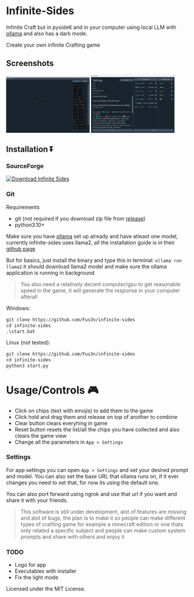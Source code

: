 # Infinite-Sides

Infinite Craft but in pyside6 and in your computer using local LLM with [ollama](https://github.com/ollama/ollama) and also has a dark mode.

Create your own infinite Crafting game 

## Screenshots

<p>
  <img src="./screenshots/screen-1.png" width="45%" />
  <img src="./screenshots/screen-2.png" width="45%" />
</p>


## Installation ⏬

### SourceForge
[![Download Infinite Sides](https://a.fsdn.com/con/app/sf-download-button)](https://sourceforge.net/projects/infinite-sides/files/latest/download)

### Git

Requirements
- git (not required if you download zip file from [release](https://github.com/Fus3n/infinite-sides/releases/latest))
- python3.10+

Make sure you have [ollama](https://github.com/ollama/ollama) set up already and have atleast one model, currently infinite-sides uses llama2, all the installation guide is in their [github page](https://github.com/ollama/ollama)

But for basics, just install the binary and type this in terminal:
`ollama run llama2` it should download llama2 model and make sure the ollama application is running in background

> You also need a relatively decent computer/gpu to get reasonable speed in the game, it will generate the response in your computer afterall

Windows:
```
git clone https://github.com/Fus3n/infinite-sides
cd infinite-sides
.\start.bat
```
Linux (not tested):

```
git clone https://github.com/Fus3n/infinite-sides
cd infinite-sides
python3 start.py
```

# Usage/Controls 🎮
- Click on chips (text with emojis) to add them to the game
- Click hold and drag them and release on top of another to combine
- Clear button clears everyhing in game
- Reset button resets the list/all the chips you have collected and also clears the game view
- Change all the parameters in `App > Settings`

### Settings

For app settings you can open `App > Settings`
and set your desired prompt and model.
You can also set the base URL that ollama runs on, if it ever changes you need to set that, for now its using the default one. 

You can also port forward using ngrok and use that url if you want and share it with your friends.


> This software is still under development, alot of features are missing and alot of bugs, the plan is to make it so people can make different types of crafitng game for example a minecraft edition or one thats only related a specific subject and people can make custom system prompts and share with others and enjoy it

### TODO
- Logo for app
- Executables with installer
- Fix the light mode

Licensed under the MIT License.

